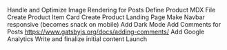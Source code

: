 Handle and Optimize Image Rendering for Posts
Define Product MDX File
Create Product Item Card
Create Product Landing Page
Make Navbar responsive (becomes snack on mobile)
Add Dark Mode
Add Comments for Posts https://www.gatsbyjs.org/docs/adding-comments/
Add Google Analytics
Write and finalize initial content
Launch